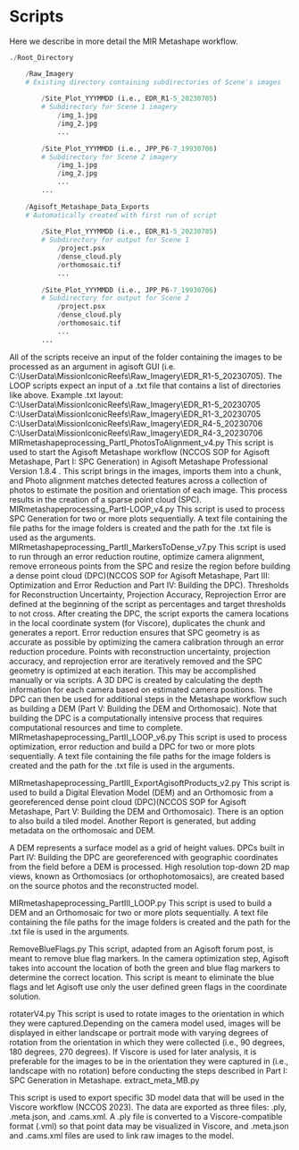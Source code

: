 # Scripts

Here we describe in more detail the MIR Metashape workflow.

```python
./Root_Directory

    /Raw_Imagery
    # Existing directory containing subdirectories of Scene's images
        
        /Site_Plot_YYYMMDD (i.e., EDR_R1-5_20230705)
        # Subdirectory for Scene 1 imagery
            /img_1.jpg
            /img_2.jpg
            ...
        
        /Site_Plot_YYYMMDD (i.e., JPP_P6-7_19930706)
        # Subdirectory for Scene 2 imagery
            /img_1.jpg
            /img_2.jpg
            ...
        ...
        
    /Agisoft_Metashape_Data_Exports 
    # Automatically created with first run of script
        
        /Site_Plot_YYYMMDD (i.e., EDR_R1-5_20230705)
        # Subdirectory for output for Scene 1 
            /project.psx
            /dense_cloud.ply
            /orthomosaic.tif
            ...
        
        /Site_Plot_YYYMMDD (i.e., JPP_P6-7_19930706)
        # Subdirectory for output for Scene 2 
            /project.psx
            /dense_cloud.ply
            /orthomosaic.tif
            ...
        ...
```

All of the scripts receive an input of the folder containing the images to be processed as an argument in agisoft GUI (i.e. C:\UserData\MissionIconicReefs\Raw_Imagery\EDR_R1-5_20230705). The LOOP scripts expect an input of a .txt file that contains a list of directories like above.
Example .txt layout:
C:\UserData\MissionIconicReefs\Raw_Imagery\EDR_R1-5_20230705
C:\UserData\MissionIconicReefs\Raw_Imagery\EDR_R1-3_20230705
C:\UserData\MissionIconicReefs\Raw_Imagery\EDR_R4-5_20230706
C:\UserData\MissionIconicReefs\Raw_Imagery\EDR_R4-3_20230706
MIRmetashapeprocessing_PartI_PhotosToAlignment_v4.py
This script is used to start the Agisoft Metashape workflow (NCCOS SOP for Agisoft Metashape, Part I: SPC Generation) in Agisoft Metashape Professional Version 1.8.4 . This script brings in the images, imports them into a chunk, and Photo alignment matches detected features across a collection of photos to estimate the position and orientation of each image. This process results in the creation of a sparse point cloud (SPC). 
MIRmetashapeprocessing_PartI-LOOP_v4.py
This script is used to process SPC Generation for two or more plots sequentially. A text file containing the file paths for the image folders is created and the path for the .txt file is used as the arguments. 
MIRmetashapeprocessing_PartII_MarkersToDense_v7.py
This script is used to run through an error reduction routine, optimize camera alignment, remove erroneous points from the SPC and resize the region before building a dense point cloud (DPC)(NCCOS SOP for Agisoft Metashape, Part III: Optimization and Error Reduction and Part IV: Building the DPC). Thresholds for Reconstruction Uncertainty, Projection Accuracy, Reprojection Error are defined at the beginning of the script as percentages and target thresholds to not cross. After creating the DPC, the script exports the camera locations in the local coordinate system (for Viscore), duplicates the chunk and generates a report. 
Error reduction ensures that SPC geometry is as accurate as possible by optimizing the camera calibration through an error reduction procedure. Points with reconstruction uncertainty, projection accuracy, and reprojection error are iteratively removed and the SPC geometry is optimized at each iteration. This may be accomplished manually or via scripts.
A 3D DPC is created by calculating the depth information for each camera based on estimated camera positions. The DPC can then be used for additional steps in the Metashape workflow such as building a DEM (Part V: Building the DEM and Orthomosaic). Note that building the DPC is a computationally intensive process that requires computational resources and time to complete.
MIRmetashapeprocessing_PartII_LOOP_v6.py
This script is used to process optimization, error reduction and build a DPC for two or more plots sequentially. A text file containing the file paths for the image folders is created and the path for the .txt file is used in the arguments. 



MIRmetashapeprocessing_PartIII_ExportAgisoftProducts_v2.py
This script is used to build a Digital Elevation Model (DEM) and an Orthomosic from a georeferenced dense point cloud (DPC)(NCCOS SOP for Agisoft Metashape, Part V: Building the DEM and Orthomosaic). There is an option to also build a tiled model. Another Report is generated, but adding metadata on the orthomosaic and DEM.

A DEM represents a surface model as a grid of height values. DPCs built in Part IV: Building the DPC are georeferenced with geographic coordinates from the field before a DEM is processed. High resolution top-down 2D map views, known as Orthomosiacs (or orthophotomosaics), are created based on the source photos and the reconstructed model. 

MIRmetashapeprocessing_PartIII_LOOP.py
This script is used to build a DEM and an Orthomosaic for two or more plots sequentially. A text file containing the file paths for the image folders is created and the path for the .txt file is used in the arguments. 

RemoveBlueFlags.py
This script, adapted from an Agisoft forum post, is meant to remove blue flag markers. In the camera optimization step, Agisoft takes into account the location of both the green and blue flag markers to determine the correct location. This script is meant to eliminate the blue flags and let Agisoft use only the user defined green flags in the coordinate solution. 


rotaterV4.py
This script is used to rotate images to the orientation in which they were captured.Depending on the camera model used, images will be displayed in either landscape or portrait mode with varying degrees of rotation from the orientation in which they were collected (i.e., 90 degrees, 180 degrees, 270 degrees). If Viscore is used for later analysis, it is preferable for the images to be in the orientation they were captured in (i.e., landscape with no rotation) before conducting the steps described in Part I: SPC Generation in Metashape.
extract_meta_MB.py

This script is used to export specific 3D model data that will be used in the Viscore workflow (NCCOS 2023). The data are exported as three files: .ply, .meta.json, and .cams.xml. A .ply file is converted to a Viscore-compatible format (.vml) so that point data may be visualized in Viscore, and .meta.json and .cams.xml files are used to link raw images to the model. 
